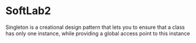 # SoftLab2
Singleton is a creational design pattern that lets you to ensure that a class has only one instance, while providing a global access point to this instance
